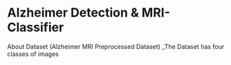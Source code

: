 # Alzheimer Detection & MRI-Classifier

About Dataset
(Alzheimer MRI Preprocessed Dataset)
 _The Dataset has four classes of images
